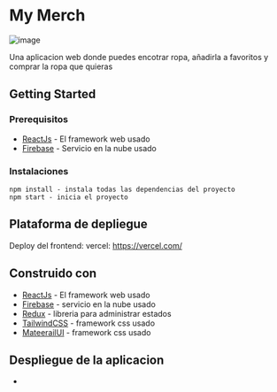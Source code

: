 # My Merch

![image](https://res.cloudinary.com/dp9zv16le/image/upload/v1652838918/Captura_de_pantalla_1104_nl8ynd.png)

Una aplicacion web donde puedes encotrar ropa, añadirla a favoritos y comprar la ropa que quieras

## Getting Started

### Prerequisitos

* [ReactJs](https://reactjs.org/docs/getting-started.html) - El framework web usado
* [Firebase](https://firebase.google.com/) - Servicio en la nube usado


### Instalaciones

```
npm install - instala todas las dependencias del proyecto
npm start - inicia el proyecto
```


## Plataforma de depliegue

Deploy del frontend:
vercel: https://vercel.com/

## Construido con

* [ReactJs](https://reactjs.org/docs/getting-started.html) - El framework web usado
* [Firebase](https://firebase.google.com/) - servicio en la nube usado
* [Redux](https://redux.js.org/) - libreria para administrar estados
* [TailwindCSS](https://tailwindcss.com/) - framework css usado
* [MateerailUI](https://mui.com/) - framework css usado


## Despliegue de la aplicacion
* [](https://workshop3-sand.vercel.app/)
